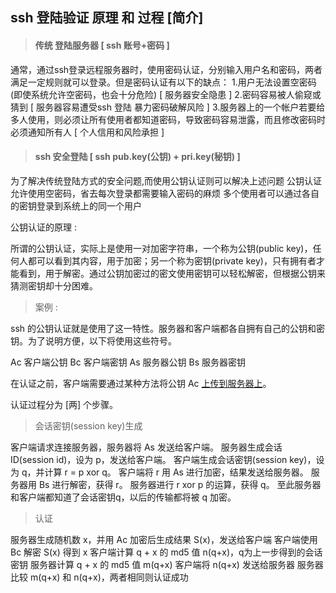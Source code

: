 ## ssh 登陆验证 原理 和 过程 [简介]

> #### 传统 登陆服务器 [ ssh 账号+密码 ]

通常，通过ssh登录远程服务器时，使用密码认证，分别输入用户名和密码，两者满足一定规则就可以登录。但是密码认证有以下的缺点：
1.用户无法设置空密码(即使系统允许空密码，也会十分危险) [ 服务器安全隐患 ]
2.密码容易被人偷窥或猜到   [ 服务器容易遭受ssh 登陆 暴力密码破解风险  ]
3.服务器上的一个帐户若要给多人使用，则必须让所有使用者都知道密码，导致密码容易泄露，而且修改密码时必须通知所有人 [ 个人信用和风险承担 ]

> #### ssh 安全登陆  [ ssh  pub.key(公钥) + pri.key(秘钥) ]

为了解决传统登陆方式的安全问题,而使用公钥认证则可以解决上述问题
公钥认证允许使用空密码，省去每次登录都需要输入密码的麻烦
多个使用者可以通过各自的密钥登录到系统上的同一个用户

公钥认证的原理 :

所谓的公钥认证，实际上是使用一对加密字符串，一个称为公钥(public key)，任何人都可以看到其内容，用于加密；另一个称为密钥(private key)，只有拥有者才能看到，用于解密。通过公钥加密过的密文使用密钥可以轻松解密，但根据公钥来猜测密钥却十分困难。

> 案例 :

ssh 的公钥认证就是使用了这一特性。服务器和客户端都各自拥有自己的公钥和密钥。为了说明方便，以下将使用这些符号。

Ac 客户端公钥
Bc 客户端密钥
As 服务器公钥
Bs 服务器密钥

在认证之前，客户端需要通过某种方法将公钥 Ac [上传到服务器上](https://hewei-github.github.io/key-uploade.html)。

认证过程分为 [两] 个步骤。

> 会话密钥(session key)生成

客户端请求连接服务器，服务器将 As 发送给客户端。
服务器生成会话ID(session id)，设为 p，发送给客户端。
客户端生成会话密钥(session key)，设为 q，并计算 r = p xor q。
客户端将 r 用 As 进行加密，结果发送给服务器。
服务器用 Bs 进行解密，获得 r。
服务器进行 r xor p 的运算，获得 q。
至此服务器和客户端都知道了会话密钥q，以后的传输都将被 q 加密。

> 认证 

服务器生成随机数 x，并用 Ac 加密后生成结果 S(x)，发送给客户端
客户端使用 Bc 解密 S(x) 得到 x
客户端计算 q + x 的 md5 值 n(q+x)，q为上一步得到的会话密钥
服务器计算 q + x 的 md5 值 m(q+x)
客户端将 n(q+x) 发送给服务器
服务器比较 m(q+x) 和 n(q+x)，两者相同则认证成功